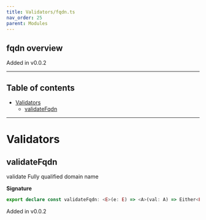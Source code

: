 ```yaml
---
title: Validators/fqdn.ts
nav_order: 25
parent: Modules
---
```


## fqdn overview

Added in v0.0.2

---

<h2 class="text-delta">Table of contents</h2>

- [Validators](#validators)
  - [validateFqdn](#validatefqdn)

---

# Validators

## validateFqdn

validate Fully qualified domain name

**Signature**

```ts
export declare const validateFqdn: <E>(e: E) => <A>(val: A) => Either<E, unknown extends A ? any : A>
```

Added in v0.0.2
